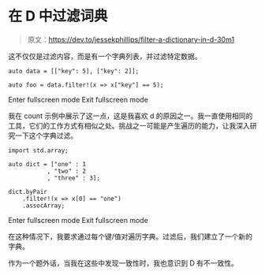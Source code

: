 # 在 D 中过滤词典

> 原文：<https://dev.to/jessekphillips/filter-a-dictionary-in-d-30m1>

这不仅仅是过滤内容，而是有一个字典列表，并过滤特定数据。

```
auto data = [["key": 5], ["key": 2]];

auto foo = data.filter!(x => x["key"] == 5); 
```

Enter fullscreen mode Exit fullscreen mode

我在 count 示例中展示了这一点，这是我喜欢 d 的原因之一。我一直使用相同的工具，它们的工作方式有相似之处。挑战之一可能是产生遍历的能力，让我深入研究一下这个字典过滤。

```
import std.array;

auto dict = ["one" : 1
           , "two" : 2
           , "three" : 3];

dict.byPair
    .filter!(x => x[0] == "one")
    .assocArray; 
```

Enter fullscreen mode Exit fullscreen mode

在这种情况下，我要求通过每个键/值对遍历字典。过滤后，我们建立了一个新的字典。

作为一个题外话，当我在这些中发现一致性时，我也意识到 D 有不一致性。